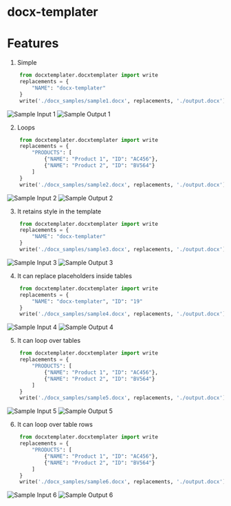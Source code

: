 # docx-templater

# Features

1) Simple
```py
    from docxtemplater.docxtemplater import write
    replacements = {
        "NAME": "docx-templater"
    }
    write('./docx_samples/sample1.docx', replacements, './output.docx')
```
![Sample Input 1]('screenshots/sample1_docx.png')
![Sample Output 1]('screenshots/output1_docx.png')

2) Loops
```py
    from docxtemplater.docxtemplater import write
    replacements = {
        "PRODUCTS": [
            {"NAME": "Product 1", "ID": "AC456"},
            {"NAME": "Product 2", "ID": "BV564"}
        ]
    }
    write('./docx_samples/sample2.docx', replacements, './output.docx')
```
![Sample Input 2]('screenshots/sample2_docx.png')
![Sample Output 2]('screenshots/output2_docx.png')

3) It retains style in the template
```py
    from docxtemplater.docxtemplater import write
    replacements = {
        "NAME": "docx-templater"
    }
    write('./docx_samples/sample3.docx', replacements, './output.docx')
```
![Sample Input 3]('screenshots/sample3_docx.png')
![Sample Output 3]('screenshots/output3_docx.png')

4) It can replace placeholders inside tables
```py
    from docxtemplater.docxtemplater import write
    replacements = {
        "NAME": "docx-templater", "ID": "19"
    }
    write('./docx_samples/sample4.docx', replacements, './output.docx')
```
![Sample Input 4]('screenshots/sample4_docx.png')
![Sample Output 4]('screenshots/output4_docx.png')

5) It can loop over tables
```py
    from docxtemplater.docxtemplater import write
    replacements = {
        "PRODUCTS": [
            {"NAME": "Product 1", "ID": "AC456"},
            {"NAME": "Product 2", "ID": "BV564"}
        ]
    }
    write('./docx_samples/sample5.docx', replacements, './output.docx')
```
![Sample Input 5]('screenshots/sample5_docx.png')
![Sample Output 5]('screenshots/output5_docx.png')

6) It can loop over table rows
```py
    from docxtemplater.docxtemplater import write
    replacements = {
        "PRODUCTS": [
            {"NAME": "Product 1", "ID": "AC456"},
            {"NAME": "Product 2", "ID": "BV564"}
        ]
    }
    write('./docx_samples/sample6.docx', replacements, './output.docx')
```
![Sample Input 6]('screenshots/sample6_docx.png')
![Sample Output 6]('screenshots/output6_docx.png')
